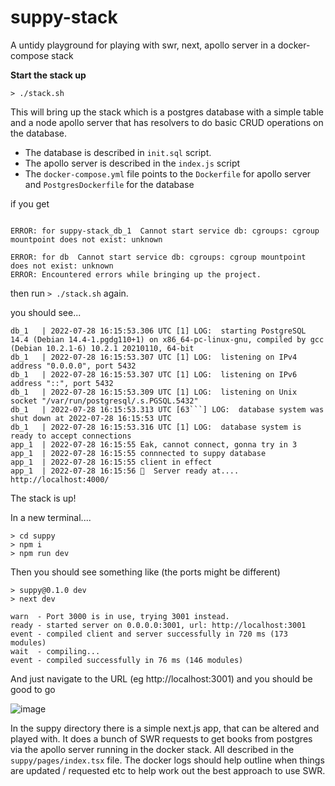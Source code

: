 # suppy-stack
A untidy playground for playing with swr, next, apollo server in a docker-compose stack

**Start the stack up**

```> ./stack.sh```

This will bring up the stack which is a postgres database with a simple table and a node apollo server that has resolvers to do
basic CRUD operations on the database.

* The database is described in ```init.sql``` script. 
* The apollo server is described in the ```index.js``` script
* The ```docker-compose.yml``` file points to the ```Dockerfile``` for apollo server and ```PostgresDockerfile``` for the database

if you get
```Creating suppy-stack_db_1 ... error

ERROR: for suppy-stack_db_1  Cannot start service db: cgroups: cgroup mountpoint does not exist: unknown

ERROR: for db  Cannot start service db: cgroups: cgroup mountpoint does not exist: unknown
ERROR: Encountered errors while bringing up the project.
```

then run ```> ./stack.sh``` again.

you should see...

```
db_1   | 2022-07-28 16:15:53.306 UTC [1] LOG:  starting PostgreSQL 14.4 (Debian 14.4-1.pgdg110+1) on x86_64-pc-linux-gnu, compiled by gcc (Debian 10.2.1-6) 10.2.1 20210110, 64-bit
db_1   | 2022-07-28 16:15:53.307 UTC [1] LOG:  listening on IPv4 address "0.0.0.0", port 5432
db_1   | 2022-07-28 16:15:53.307 UTC [1] LOG:  listening on IPv6 address "::", port 5432
db_1   | 2022-07-28 16:15:53.309 UTC [1] LOG:  listening on Unix socket "/var/run/postgresql/.s.PGSQL.5432"
db_1   | 2022-07-28 16:15:53.313 UTC [63```] LOG:  database system was shut down at 2022-07-28 16:15:53 UTC
db_1   | 2022-07-28 16:15:53.316 UTC [1] LOG:  database system is ready to accept connections
app_1  | 2022-07-28 16:15:55 Eak, cannot connect, gonna try in 3
app_1  | 2022-07-28 16:15:55 connnected to suppy database
app_1  | 2022-07-28 16:15:55 client in effect 
app_1  | 2022-07-28 16:15:56 🚀  Server ready at....  http://localhost:4000/
```

The stack is up!

In a new terminal....
```
> cd suppy
> npm i
> npm run dev
```

Then you should see something like (the ports might be different)
```
> suppy@0.1.0 dev
> next dev

warn  - Port 3000 is in use, trying 3001 instead.
ready - started server on 0.0.0.0:3001, url: http://localhost:3001
event - compiled client and server successfully in 720 ms (173 modules)
wait  - compiling...
event - compiled successfully in 76 ms (146 modules)
```

And just navigate to the URL (eg http://localhost:3001) and you should be good to go

![image](https://user-images.githubusercontent.com/1777480/181588611-ad3e0cfa-38d6-4d9a-84ba-fbecb0781b94.png)

In the suppy directory there is a simple next.js app, that can be altered and played with. It does a bunch of SWR requests to get books from postgres via the apollo server running in the docker stack. All described in the ```suppy/pages/index.tsx``` file. The docker logs should help outline when things are updated / requested etc to help work out the best approach to use SWR.

